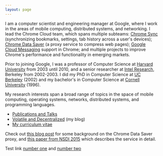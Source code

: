 ```yaml
---
layout: page
---
```

I am a computer scientist and engineering manager at Google, where I work in the areas of mobile computing,
distributed systems, and networking. I lead the Chrome Cloud team, which spans multiple subteams:
[Chrome Sync](https://support.google.com/chrome/answer/165139?hl=en)
(synchronizing bookmarks, settings, tab history across a user's devices);
[Chrome Data Saver](https://support.google.com/chrome/answer/2392284?hl=en)
(a proxy service to compress web pages);
[Google Cloud Messaging](https://developers.google.com/cloud-messaging/) support
in Chrome; and multiple projects to improve Chrome's performance and functionality in emerging markets.

Prior to joining Google, I was a professor of Computer Science at
[Harvard University](https://www.seas.harvard.edu/computer-science) from
2003 until 2010, and a senior researcher at
[Intel Research](http://www.intel.com/content/www/us/en/research/intel-research.html), Berkeley
from 2002-2003. I did my PhD in Computer Science at [UC Berkeley](http://www.cs.berkeley.edu/) (2002)
and my bachelor's in Computer Science at [Cornell University](https://www.cs.cornell.edu/) (1996).

My research interests span a broad range of topics in the space of mobile computing,
operating systems, networks, distributed systems, and programming languages.

* [Publications and Talks](pubs)
* [Volatile and Decentralized](http://matt-welsh.blogspot.com/) (my blog)
* [My curriculum vitae](/mattwelsh-cv.pdf)

Check out [this blog
post](http://matt-welsh.blogspot.com/2011/05/what-im-working-on-at-google-making.html)
for some background on the Chrome Data Saver proxy, and
[this paper from NSDI 2015](/papers/flywheel-nsdi15.pdf)
which describes the service in detail.

Test link [number one](papers/flywheel-nsdi15.pdf) and [number two](/papers/flywheel-nsdi15.pdf)

